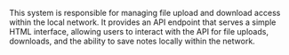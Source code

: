 This system is responsible for managing file upload and download access within the local network. It provides an API endpoint that serves a simple HTML interface, allowing users to interact with the API for file uploads, downloads, and the ability to save notes locally within the network.
